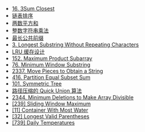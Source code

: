 - [16. 3Sum Closest](/docs/3sum-closest.md)
- [链表排序](/docs/%E9%93%BE%E8%A1%A8%E6%8E%92%E5%BA%8F.md)
- [两数平方和](/docs/%E4%B8%A4%E6%95%B0%E5%B9%B3%E6%96%B9%E5%92%8C.md)
- [整数字符串乘法](/docs/%E6%95%B4%E6%95%B0%E5%AD%97%E7%AC%A6%E4%B8%B2%E4%B9%98%E6%B3%95.md)
- [最长公共前缀](/docs/%E6%9C%80%E9%95%BF%E5%85%AC%E5%85%B1%E5%89%8D%E7%BC%80.md)
- [3. Longest Substring Without Repeating Characters](/docs/longest-substring-without-repeating-characters.md)
- [LRU 缓存设计](/docs/LRU-%E7%BC%93%E5%AD%98%E8%AE%BE%E8%AE%A1.md)
- [152. Maximum Product Subarray](/docs/maximum-product-subarray.md)
- [76. Minimum Window Substring](/docs/minimum-window-substring.md)
- [2337. Move Pieces to Obtain a String](/docs/move-pieces-to-obtain-a-string.md)
- [416. Partition Equal Subset Sum](/docs/partition-equal-subset-sum.md)
- [101. Symmetric Tree](/docs/symmetric-tree.md)
- [路径压缩的 Quick Union 算法](/docs/%E8%B7%AF%E5%BE%84%E5%8E%8B%E7%BC%A9%E7%9A%84-Quick-Union.md)
- [2344. Minimum Deletions to Make Array Divisible](/docs/minimum-deletions-to-make-array-divisible.md)
- [[239] Sliding Window Maximum](/docs/239.sliding-window-maximum.md)
- [[11] Container With Most Water](/docs/container-with-most-water.md)
- [[32] Longest Valid Parentheses](/docs/longest-valid-parentheses.md)
- [[739] Daily Temperatures](/docs/daily-temperatures.md)
